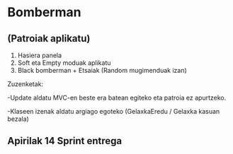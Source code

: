 # Bomberman
## (Patroiak aplikatu)
1. Hasiera panela
2. Soft eta Empty moduak aplikatu
3. Black bomberman + Etsaiak (Random mugimenduak izan)

Zuzenketak:

-Update aldatu MVC-en beste era batean egiteko eta patroia ez apurtzeko.

-Klaseen izenak aldatu argiago egoteko (GelaxkaEredu / Gelaxka kasuan bezala)
   
## Apirilak 14 Sprint entrega
